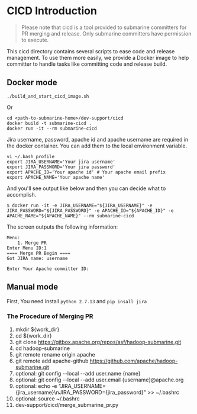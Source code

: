 <!---
  Licensed under the Apache License, Version 2.0 (the "License");
  you may not use this file except in compliance with the License.
  You may obtain a copy of the License at

   http://www.apache.org/licenses/LICENSE-2.0

  Unless required by applicable law or agreed to in writing, software
  distributed under the License is distributed on an "AS IS" BASIS,
  WITHOUT WARRANTIES OR CONDITIONS OF ANY KIND, either express or implied.
  See the License for the specific language governing permissions and
  limitations under the License. See accompanying LICENSE file.
-->
# CICD Introduction

> Please note that cicd is a tool provided to submarine committers for PR merging and release. Only submarine committers have permission to execute.

This cicd directory contains several scripts to ease code and release management.
To use them more easily, we provide a Docker image to help committer to handle tasks like committing code and release build.

## Docker mode

```
./build_and_start_cicd_image.sh
```

Or

```
cd <path-to-submarine-home>/dev-support/cicd
docker build -t submarine-cicd .
docker run -it --rm submarine-cicd
```

Jira username, password, apache id and apache username are required in the docker container. You can
add them to the local environment variable.

```
vi ~/.bash_profile
export JIRA_USERNAME='Your jira username'
export JIRA_PASSWORD='Your jira password'
export APACHE_ID='Your apache id' # Your apache email prefix
export APACHE_NAME='Your apache name'
```

And you'll see output like below and then you can decide what to accomplish.
```
$ docker run -it -e JIRA_USERNAME="${JIRA_USERNAME}" -e JIRA_PASSWORD="${JIRA_PASSWORD}" -e APACHE_ID="${APACHE_ID}" -e APACHE_NAME="${APACHE_NAME}" --rm submarine-cicd
```

The screen outputs the following information: 

```
Menu:
    1. Merge PR
Enter Menu ID:1
==== Merge PR Begin ====
Got JIRA name: username

Enter Your Apache committer ID:
```

## Manual mode

First, You need install `python 2.7.13` and `pip insall jira`

### The Procedure of Merging PR

1. mkdir ${work_dir}
2. cd ${work_dir}
3. git clone https://gitbox.apache.org/repos/asf/hadoop-submarine.git
4. cd hadoop-submarine
5. git remote rename origin apache
6. git remote add apache-github https://github.com/apache/hadoop-submarine.git
7. optional: git config --local --add user.name {name} 
8. optional: git config --local --add user.email {username}@apache.org
9. optional: echo -e "JIRA_USERNAME={jira_username}\nJIRA_PASSWORD={jira_password}" >> ~/.bashrc
10. optional: source ~/.bashrc
11. dev-support/cicd/merge_submarine_pr.py


